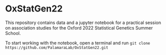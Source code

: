 # OxStatGen22

This repository contains data and a jupyter notebook for a practical session on association studies for the Oxford 2022 Statistical Genetics Summer School.

To start working with the notebook, open a terminal and run 
`git clone https://github.com/PalamaraLab/OxStatGen22.git`
